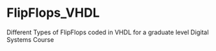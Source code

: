 # FlipFlops_VHDL
Different Types of FlipFlops coded in VHDL for a graduate level Digital Systems Course
